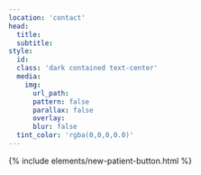 ```yaml
---
location: 'contact'
head:
  title:
  subtitle:
style:
  id:
  class: 'dark contained text-center'
  media:
    img:
      url_path:
      pattern: false
      parallax: false
      overlay:
      blur: false
  tint_color: 'rgba(0,0,0,0.0)'  
---
```

{% include elements/new-patient-button.html %}
